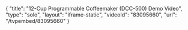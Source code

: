 {
    "title": "12-Cup Programmable Coffeemaker (DCC-500) Demo Video",
    "type": "solo",
    "layout": "iframe-static",
    "videoId": "83095660",
    "url": "\/tvpembed\/83095660"
}